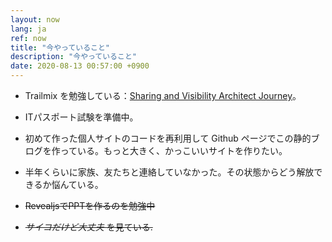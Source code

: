 ```yaml
---
layout: now
lang: ja
ref: now
title: "今やっていること"
description: "今やっていること"
date: 2020-08-13 00:57:00 +0900
---
```

<!-- TODO: Update the translation of now -->
* Trailmix を勉強している：[Sharing and Visibility Architect Journey](https://trailhead.salesforce.com/users/strailhead/trailmixes/architect-sharing-and-visibility)。
* ITパスポート試験を準備中。
* 初めて作った個人サイトのコードを再利用して Github ページでこの静的ブログを作っている。もっと大きく、かっこいいサイトを作りたい。
* 半年くらいに家族、友たちと連絡していなかった。その状態からどう解放できるか悩んている。


* ~~RevealjsでPPTを作るのを勉強中~~
* ~~_サイコだけど大丈夫_ を見ている.~~